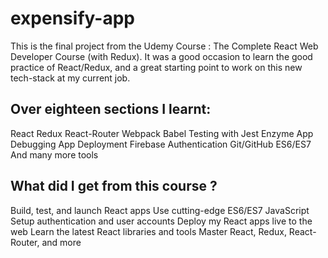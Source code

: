 # expensify-app

This is the final project from the Udemy Course : The Complete React Web Developer Course (with Redux).
It was a good occasion to learn the good practice of React/Redux, and a great starting point to work on this new tech-stack at my current job.

## Over eighteen sections I learnt:

React
Redux
React-Router
Webpack
Babel
Testing with Jest
Enzyme
App Debugging
App Deployment
Firebase
Authentication
Git/GitHub
ES6/ES7
And many more tools


## What did I get from this course ?

Build, test, and launch React apps
Use cutting-edge ES6/ES7 JavaScript
Setup authentication and user accounts
Deploy my React apps live to the web
Learn the latest React libraries and tools
Master React, Redux, React-Router, and more
